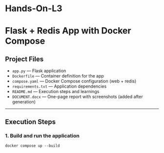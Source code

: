 # Hands-On-L3

# Flask + Redis App with Docker Compose

## Project Files
- `app.py` — Flask application
- `Dockerfile` — Container definition for the app
- `compose.yaml` — Docker Compose configuration (web + redis)
- `requirements.txt` — Application dependencies
- `README.md` — Execution steps and learnings
- `DOCUMENT.docx` — One-page report with screenshots (added after generation)

---

## Execution Steps

### 1. Build and run the application
```
docker compose up --build
```
